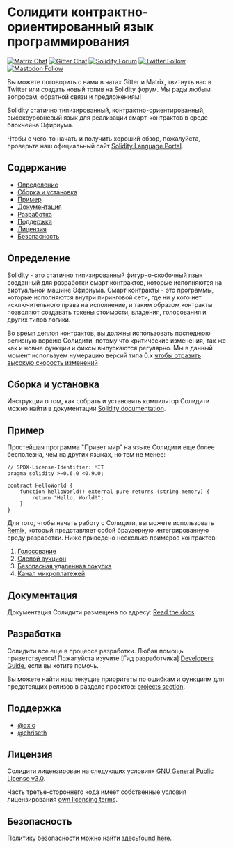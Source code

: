 # Солидити контрактно-ориентированный язык программирования

[![Matrix Chat](https://img.shields.io/badge/Matrix%20-chat-brightgreen?style=plastic&logo=matrix)](https://matrix.to/#/#ethereum_solidity:gitter.im)
[![Gitter Chat](https://img.shields.io/badge/Gitter%20-chat-brightgreen?style=plastic&logo=gitter)](https://gitter.im/ethereum/solidity)
[![Solidity Forum](https://img.shields.io/badge/Solidity_Forum%20-discuss-brightgreen?style=plastic&logo=discourse)](https://forum.soliditylang.org/)
[![Twitter Follow](https://img.shields.io/twitter/follow/solidity_lang?style=plastic&logo=twitter)](https://twitter.com/solidity_lang)
[![Mastodon Follow](https://img.shields.io/mastodon/follow/000335908?domain=https%3A%2F%2Ffosstodon.org%2F&logo=mastodon&style=plastic)](https://fosstodon.org/@solidity)

Вы можете поговорить с нами в чатах Gitter и Matrix, твитнуть нас в Twitter или создать новый топив на Solidity форум. Мы рады любым вопросам, обратной связи и предложениям! 

Solidity статично типизированный, контрактно-ориентированный, высокоуровневый язык для реализации смарт-контрактов в среде блокчейна Эфириума.

Чтобы с чего-то начать и получить хороший обзор, пожалуйста, проверьте наш официальный сайт [Solidity Language Portal](https://soliditylang.org).

## Содержание

- [Определение](#background)
- [Сборка и установка](#build-and-install)
- [Пример](#example)
- [Документация](#documentation)
- [Разработка](#development)
- [Поддержка](#maintainers)
- [Лицензия](#license)
- [Безопасность](#security)

## Определение

Solidity - это статично типизированный фигурно-скобочный язык созданный для разработки смарт контрактов, которые исполняются
на виртуальной машине Эфириума. Смарт контракты - это программы, которые исполняются внутри пиринговой сети, где ни у кого нет
исключительного права на исполнение, и таким образом контракты позволяют создавать токены стоимости, владения, голосования и других
типов логики.

Во время деплоя контрактов, вы должны использовать последнюю релизную версию Солидити, потому что критические изменения, так же как и новые функции и фиксы выпускаются регулярно. Мы в данный момент используем нумерацию версий типа 0.x [чтобы отразить высокую скорость изменений](https://semver.org/#spec-item-4)

## Сборка и установка

Инструкции о том, как собрать и установить компилятор Солидити можно найти в документации [Solidity documentation](https://docs.soliditylang.org/en/latest/installing-solidity.html#building-from-source).


## Пример

Простейшая программа "Привет мир" на языке Солидити еще более бесполезна, чем на других языках, но тем не менее:

```солидити
// SPDX-License-Identifier: MIT
pragma solidity >=0.6.0 <0.9.0;

contract HelloWorld {
    function helloWorld() external pure returns (string memory) {
        return "Hello, World!";
    }
}
```

Для того, чтобы начать работу с Солидити, вы можете использовать [Remix](https://remix.ethereum.org/), который
представляет собой браузерную интегрированную среду разработки. Ниже приведено несколько примеров контрактов:

1. [Голосование](https://docs.soliditylang.org/en/latest/solidity-by-example.html#voting)
2. [Слепой аукцион](https://docs.soliditylang.org/en/latest/solidity-by-example.html#blind-auction)
3. [Безопасная удаленная покупка](https://docs.soliditylang.org/en/latest/solidity-by-example.html#safe-remote-purchase)
4. [Канал микроплатежей](https://docs.soliditylang.org/en/latest/solidity-by-example.html#micropayment-channel)

## Документация

Документация Солидити размещена по адресу: [Read the docs](https://docs.soliditylang.org).

## Разработка

Солидити все еще в процессе разработки. Любая помощь приветствуется! 
Пожалуйста изучите [Гид разработчика] [Developers Guide](https://docs.soliditylang.org/en/latest/contributing.html),
если вы хотите помочь.

Вы можете найти наш текущие приоритеты по ошибкам и функциям для предстоящих релизов в разделе проектов: [projects section](https://github.com/ethereum/solidity/projects).

## Поддержка
* [@axic](https://github.com/axic)
* [@chriseth](https://github.com/chriseth)

## Лицензия
Солидити лицензирован на следующих условиях [GNU General Public License v3.0](LICENSE.txt).

Часть третье-стороннего кода имеет собственные условия лицензирования [own licensing terms](cmake/templates/license.h.in).

## Безопасность

Политику безопасности можно найти здесь[found here](SECURITY.md).
